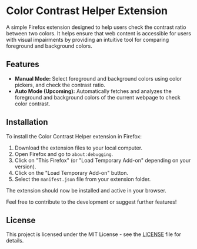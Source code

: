 # Color Contrast Helper Extension

A simple Firefox extension designed to help users check the contrast ratio between two colors. It helps ensure that web content is accessible for users with visual impairments by providing an intuitive tool for comparing foreground and background colors.

## Features
- **Manual Mode:** Select foreground and background colors using color pickers, and check the contrast ratio.
- **Auto Mode (Upcoming):** Automatically fetches and analyzes the foreground and background colors of the current webpage to check color contrast.


## Installation

To install the Color Contrast Helper extension in Firefox:

1. Download the extension files to your local computer.
2. Open Firefox and go to `about:debugging`.
3. Click on "This Firefox" (or "Load Temporary Add-on" depending on your version).
4. Click on the "Load Temporary Add-on" button.
5. Select the `manifest.json` file from your extension folder.

The extension should now be installed and active in your browser.


Feel free to contribute to the development or suggest further features!

## License
This project is licensed under the MIT License - see the [LICENSE](LICENSE) file for details.
